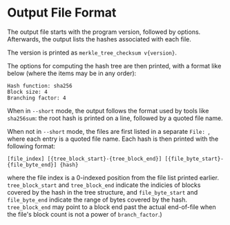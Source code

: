 # Output File Format

The output file starts with the program version, followed by options. Afterwards, the output lists the hashes associated with each file.

The version is printed as `merkle_tree_checksum v{version}`.

The options for computing the hash tree are then printed, with a format like below (where the items may be in any order):

```
Hash function: sha256
Block size: 4
Branching factor: 4
```

When in `--short` mode, the output follows the format used by tools like `sha256sum`: the root hash is printed on a line, followed by a quoted file name.

When not in `--short` mode, the files are first listed in a separate `File: `, where each entry is a quoted file name. Each hash is then printed with the following format:

```
[file_index] [{tree_block_start}-{tree_block_end}] [{file_byte_start}-{file_byte_end}] {hash}
```

where the file index is a 0-indexed position from the file list printed earlier. `tree_block_start` and `tree_block_end` indicate the indicies of blocks covered by the hash in the tree structure, and `file_byte_start` and `file_byte_end` indicate the range of bytes covered by the hash.  `tree_block_end` may point to a block end past the actual end-of-file when the file's block count is not a power of `branch_factor`.)
